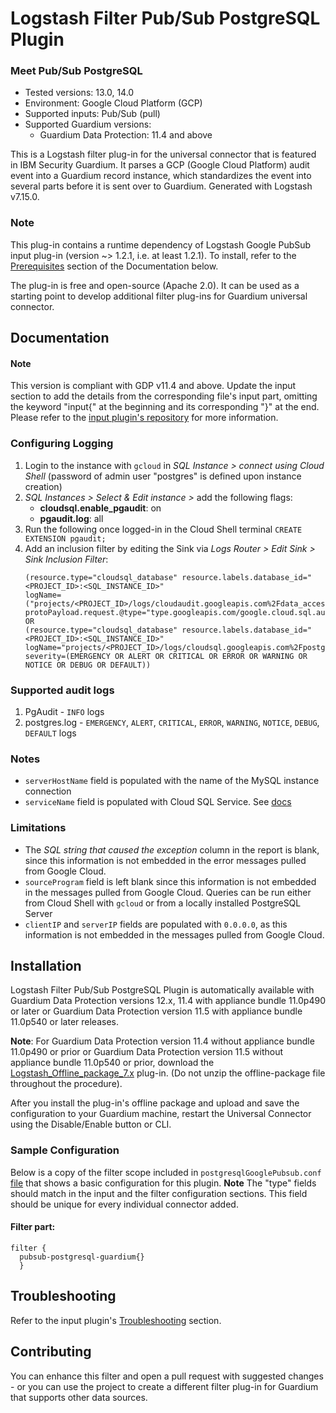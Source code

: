 # Logstash Filter Pub/Sub PostgreSQL Plugin
### Meet Pub/Sub PostgreSQL
* Tested versions: 13.0, 14.0
* Environment: Google Cloud Platform (GCP)
* Supported inputs: Pub/Sub (pull)
* Supported Guardium versions:
    * Guardium Data Protection: 11.4 and above

This is a Logstash filter plug-in for the universal connector that is featured in IBM Security Guardium. It parses a GCP (Google Cloud Platform) audit event into a Guardium record instance, which standardizes the event into several parts before it is sent over to Guardium.
Generated with Logstash v7.15.0.

### Note
This plug-in contains a runtime dependency of Logstash Google PubSub input plug-in (version ~> 1.2.1, i.e. at least 1.2.1). To install, refer to the [Prerequisites](#Prerequisites) section of the Documentation below.

The plug-in is free and open-source (Apache 2.0). It can be used as a starting point to develop additional filter plug-ins for Guardium universal connector.

## Documentation

#### Note
This version is compliant with GDP v11.4 and above. Update the input section to add the details from the corresponding file's input part, omitting the keyword "input{" at the beginning and its corresponding "}" at the end. Please refer to the [input plugin's repository](../../input-plugin/logstash-input-google-pubsub) for more information.

### Configuring Logging

1. Login to the instance with `gcloud` in *SQL Instance > connect using Cloud Shell* (password of admin user "postgres" is defined upon instance creation)
2. *SQL Instances > Select & Edit instance >* add the following flags:
   - **cloudsql.enable_pgaudit**: on
   - **pgaudit.log**: all
3. Run the following once logged-in in the Cloud Shell terminal
      `CREATE EXTENSION pgaudit;`
4. Add an inclusion filter by editing the Sink via *Logs Router > Edit Sink > Sink Inclusion Filter*:
      ```
    (resource.type="cloudsql_database" resource.labels.database_id="<PROJECT_ID>:<SQL_INSTANCE_ID>"
    logName=("projects/<PROJECT_ID>/logs/cloudaudit.googleapis.com%2Fdata_access")
    protoPayload.request.@type="type.googleapis.com/google.cloud.sql.audit.v1.PgAuditEntry")
    OR
    (resource.type="cloudsql_database" resource.labels.database_id="<PROJECT_ID>:<SQL_INSTANCE_ID>"
    logName="projects/<PROJECT_ID>/logs/cloudsql.googleapis.com%2Fpostgres.log"
    severity=(EMERGENCY OR ALERT OR CRITICAL OR ERROR OR WARNING OR NOTICE OR DEBUG OR DEFAULT))
    ```
### Supported audit logs
  1. PgAudit - `INFO` logs
  2. postgres.log - `EMERGENCY`, `ALERT`, `CRITICAL`, `ERROR`, `WARNING`, `NOTICE`, `DEBUG`, `DEFAULT` logs

### Notes
- `serverHostName` field is populated with the name of the MySQL instance connection
- `serviceName` field is populated with Cloud SQL Service. See [docs](https://cloud.google.com/sql/docs/postgres)


### Limitations
- The _SQL string that caused the exception_ column in the report is blank, since this information is not embedded in the error messages pulled from Google Cloud.
- `sourceProgram` field is left blank since this information is not embedded in the messages pulled from Google Cloud. Queries can be run either from Cloud Shell with `gcloud` or from a locally installed PostgreSQL Server
- `clientIP` and `serverIP` fields are populated with `0.0.0.0`, as this information is not embedded in the messages pulled from Google Cloud.

## Installation
Logstash Filter Pub/Sub PostgreSQL Plugin is automatically available with Guardium Data Protection versions 12.x, 11.4 with appliance bundle 11.0p490 or later or Guardium Data Protection version 11.5 with appliance bundle 11.0p540 or later releases.

**Note**: For Guardium Data Protection version 11.4 without appliance bundle 11.0p490 or prior or Guardium Data Protection version 11.5 without appliance bundle 11.0p540 or prior, download the [Logstash_Offline_package_7.x](https://github.com/IBM/universal-connectors/releases/download/v1.6.0/logstash-filter-pubsub-postgresql-guardium.zip) plug-in. (Do not unzip the offline-package file throughout the procedure).


After you install the plug-in's offline package and upload and save the configuration to your Guardium machine, restart the Universal Connector using the Disable/Enable button or CLI.

### Sample Configuration

  Below is a copy of the filter scope included in `postgresqlGooglePubsub.conf` [file](https://github.com/IBM/universal-connectors/blob/main/filter-plugin/logstash-filter-pubsub-postgresql-guardium/postgresqlGooglePubsub.conf) that shows a basic configuration for this plugin.
  **Note** The "type" fields should match in the input and the filter configuration sections. This field should be unique for every individual connector added.

#### Filter part:
  ```
  filter {
  	pubsub-postgresql-guardium{}
    }
  ```

## Troubleshooting
Refer to the input plugin's [Troubleshooting](../../input-plugin/logstash-input-google-pubsub/README.md#troubleshooting) section.

## Contributing

  You can enhance this filter and open a pull request with suggested changes - or you can use the project to create a different filter plug-in for Guardium that supports other data sources.
